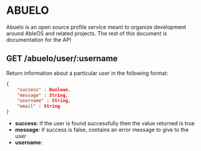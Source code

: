 # ABUELO
Abuelo is an open source profile service meant to organize development around 
AbleOS and related projects. The rest of this document is documentation for 
the API


## GET /abuelo/user/:username
Return information about a particular user in the following format:
```json
{
    "success" : Boolean,
    "message" : String,
    "username" : String,
    "email" : String
}
```
- **success**: if the user is found successfully then the value returned is
true
- **message**: if success is false, contains an error message to give to the 
user
- **username**:
